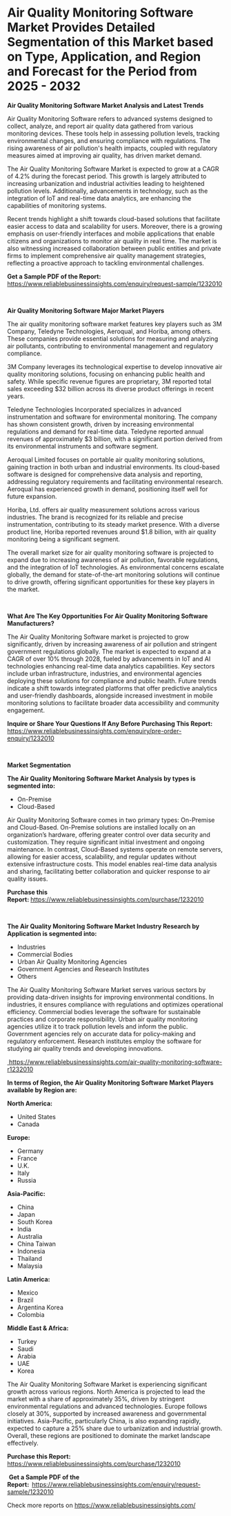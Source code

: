 <p><h1>Air Quality Monitoring Software Market Provides Detailed Segmentation of this Market based on Type, Application, and Region and Forecast for the Period from 2025 - 2032</h1></p><p><strong>Air Quality Monitoring Software Market Analysis and Latest Trends</strong></p>
<p><p>Air Quality Monitoring Software refers to advanced systems designed to collect, analyze, and report air quality data gathered from various monitoring devices. These tools help in assessing pollution levels, tracking environmental changes, and ensuring compliance with regulations. The rising awareness of air pollution's health impacts, coupled with regulatory measures aimed at improving air quality, has driven market demand.</p><p>The Air Quality Monitoring Software Market is expected to grow at a CAGR of 4.2% during the forecast period. This growth is largely attributed to increasing urbanization and industrial activities leading to heightened pollution levels. Additionally, advancements in technology, such as the integration of IoT and real-time data analytics, are enhancing the capabilities of monitoring systems. </p><p>Recent trends highlight a shift towards cloud-based solutions that facilitate easier access to data and scalability for users. Moreover, there is a growing emphasis on user-friendly interfaces and mobile applications that enable citizens and organizations to monitor air quality in real time. The market is also witnessing increased collaboration between public entities and private firms to implement comprehensive air quality management strategies, reflecting a proactive approach to tackling environmental challenges.</p></p>
<p><strong>Get a Sample PDF of the Report:&nbsp;</strong> <a href="https://www.reliablebusinessinsights.com/enquiry/request-sample/1232010?utm_campaign=1121&utm_medium=2&utm_source=Github&utm_content=ia&utm_term=11032025&utm_id=air-quality-monitoring-software">https://www.reliablebusinessinsights.com/enquiry/request-sample/1232010</a></p>
<p>&nbsp;</p>
<p><strong>Air Quality Monitoring Software Major Market Players</strong></p>
<p><p>The air quality monitoring software market features key players such as 3M Company, Teledyne Technologies, Aeroqual, and Horiba, among others. These companies provide essential solutions for measuring and analyzing air pollutants, contributing to environmental management and regulatory compliance.</p><p>3M Company leverages its technological expertise to develop innovative air quality monitoring solutions, focusing on enhancing public health and safety. While specific revenue figures are proprietary, 3M reported total sales exceeding $32 billion across its diverse product offerings in recent years.</p><p>Teledyne Technologies Incorporated specializes in advanced instrumentation and software for environmental monitoring. The company has shown consistent growth, driven by increasing environmental regulations and demand for real-time data. Teledyne reported annual revenues of approximately $3 billion, with a significant portion derived from its environmental instruments and software segment.</p><p>Aeroqual Limited focuses on portable air quality monitoring solutions, gaining traction in both urban and industrial environments. Its cloud-based software is designed for comprehensive data analysis and reporting, addressing regulatory requirements and facilitating environmental research. Aeroqual has experienced growth in demand, positioning itself well for future expansion.</p><p>Horiba, Ltd. offers air quality measurement solutions across various industries. The brand is recognized for its reliable and precise instrumentation, contributing to its steady market presence. With a diverse product line, Horiba reported revenues around $1.8 billion, with air quality monitoring being a significant segment.</p><p>The overall market size for air quality monitoring software is projected to expand due to increasing awareness of air pollution, favorable regulations, and the integration of IoT technologies. As environmental concerns escalate globally, the demand for state-of-the-art monitoring solutions will continue to drive growth, offering significant opportunities for these key players in the market.</p></p>
<p>&nbsp;</p>
<p><strong>What Are The Key Opportunities For Air Quality Monitoring Software Manufacturers?</strong></p>
<p><p>The Air Quality Monitoring Software market is projected to grow significantly, driven by increasing awareness of air pollution and stringent government regulations globally. The market is expected to expand at a CAGR of over 10% through 2028, fueled by advancements in IoT and AI technologies enhancing real-time data analytics capabilities. Key sectors include urban infrastructure, industries, and environmental agencies deploying these solutions for compliance and public health. Future trends indicate a shift towards integrated platforms that offer predictive analytics and user-friendly dashboards, alongside increased investment in mobile monitoring solutions to facilitate broader data accessibility and community engagement.</p></p>
<p><strong>Inquire or Share Your Questions If Any Before Purchasing This Report:</strong> <a href="https://www.reliablebusinessinsights.com/enquiry/pre-order-enquiry/1232010?utm_campaign=1121&utm_medium=2&utm_source=Github&utm_content=ia&utm_term=11032025&utm_id=air-quality-monitoring-software">https://www.reliablebusinessinsights.com/enquiry/pre-order-enquiry/1232010</a></p>
<p>&nbsp;</p>
<p><strong>Market Segmentation</strong></p>
<p><strong>The Air Quality Monitoring Software Market Analysis by types is segmented into:</strong></p>
<p><ul><li>On-Premise</li><li>Cloud-Based</li></ul></p>
<p><p>Air Quality Monitoring Software comes in two primary types: On-Premise and Cloud-Based. On-Premise solutions are installed locally on an organization’s hardware, offering greater control over data security and customization. They require significant initial investment and ongoing maintenance. In contrast, Cloud-Based systems operate on remote servers, allowing for easier access, scalability, and regular updates without extensive infrastructure costs. This model enables real-time data analysis and sharing, facilitating better collaboration and quicker response to air quality issues.</p></p>
<p><strong>Purchase this Report:&nbsp;</strong><a href="https://www.reliablebusinessinsights.com/purchase/1232010?utm_campaign=1121&utm_medium=2&utm_source=Github&utm_content=ia&utm_term=11032025&utm_id=air-quality-monitoring-software">https://www.reliablebusinessinsights.com/purchase/1232010</a></p>
<p>&nbsp;</p>
<p><strong>The Air Quality Monitoring Software Market Industry Research by Application is segmented into:</strong></p>
<p><ul><li>Industries</li><li>Commercial Bodies</li><li>Urban Air Quality Monitoring Agencies</li><li>Government Agencies and Research Institutes</li><li>Others</li></ul></p>
<p><p>The Air Quality Monitoring Software Market serves various sectors by providing data-driven insights for improving environmental conditions. In industries, it ensures compliance with regulations and optimizes operational efficiency. Commercial bodies leverage the software for sustainable practices and corporate responsibility. Urban air quality monitoring agencies utilize it to track pollution levels and inform the public. Government agencies rely on accurate data for policy-making and regulatory enforcement. Research institutes employ the software for studying air quality trends and developing innovations.</p></p>
<p><a href="https://www.reliablebusinessinsights.com/air-quality-monitoring-software-r1232010?utm_campaign=1121&utm_medium=2&utm_source=Github&utm_content=ia&utm_term=11032025&utm_id=air-quality-monitoring-software">&nbsp;https://www.reliablebusinessinsights.com/air-quality-monitoring-software-r1232010</a></p>
<p><strong>In terms of Region, the Air Quality Monitoring Software Market Players available by Region are:</strong></p>
<p>
    <p> <strong> North America: </strong>
        <ul>
            <li>United States</li>
            <li>Canada</li>
        </ul>
        </p> 
    <p> <strong> Europe: </strong>
        <ul>
            <li>Germany</li>
            <li>France</li>
            <li>U.K.</li>
            <li>Italy</li>
            <li>Russia</li>
        </ul>
        </p> 
    <p> <strong> Asia-Pacific: </strong>
        <ul>
            <li>China</li>
            <li>Japan</li>
            <li>South Korea</li>
            <li>India</li>
            <li>Australia</li>
            <li>China Taiwan</li>
            <li>Indonesia</li>
            <li>Thailand</li>
            <li>Malaysia</li>
        </ul>
        </p> 
    <p> <strong> Latin America: </strong>
        <ul>
            <li>Mexico</li>
            <li>Brazil</li>
            <li>Argentina Korea</li>
            <li>Colombia</li>
        </ul>
        </p> 
    <p> <strong> Middle East & Africa: </strong>
        <ul>
            <li>Turkey</li>
            <li>Saudi</li>
            <li>Arabia</li>
            <li>UAE</li>
            <li>Korea</li>
        </ul>
    </p>
    </p>
<p><p>The Air Quality Monitoring Software Market is experiencing significant growth across various regions. North America is projected to lead the market with a share of approximately 35%, driven by stringent environmental regulations and advanced technologies. Europe follows closely at 30%, supported by increased awareness and governmental initiatives. Asia-Pacific, particularly China, is also expanding rapidly, expected to capture a 25% share due to urbanization and industrial growth. Overall, these regions are positioned to dominate the market landscape effectively.</p></p>
<p><strong>Purchase this Report: </strong><a href="https://www.reliablebusinessinsights.com/purchase/1232010?utm_campaign=1121&utm_medium=2&utm_source=Github&utm_content=ia&utm_term=11032025&utm_id=air-quality-monitoring-software">https://www.reliablebusinessinsights.com/purchase/1232010</a></p>
<p>&nbsp;<strong>Get a Sample PDF of the Report:&nbsp;&nbsp;</strong><a href="https://www.reliablebusinessinsights.com/enquiry/request-sample/1232010?utm_campaign=1121&utm_medium=2&utm_source=Github&utm_content=ia&utm_term=11032025&utm_id=air-quality-monitoring-software">https://www.reliablebusinessinsights.com/enquiry/request-sample/1232010</a></p>
<p><strong></strong></p>
<p>Check more reports on <a href="https://www.reliablebusinessinsights.com/?utm_campaign=1121&utm_medium=2&utm_source=Github&utm_content=ia&utm_term=11032025&utm_id=air-quality-monitoring-software">https://www.reliablebusinessinsights.com/</a></p>